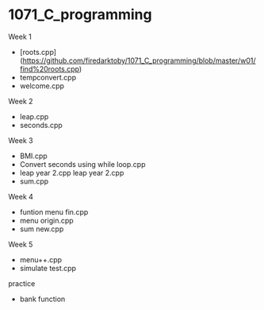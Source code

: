 # 1071_C_programming

Week 1
* [roots.cpp]	(https://github.com/firedarktoby/1071_C_programming/blob/master/w01/find%20roots.cpp)
* tempconvert.cpp	
* welcome.cpp


Week 2
* leap.cpp
* seconds.cpp


Week 3
* BMI.cpp
* Convert seconds using while loop.cpp	
* leap year 2.cpp	leap year 2.cpp
* sum.cpp


Week 4
* funtion menu fin.cpp
* menu origin.cpp
* sum new.cpp


Week 5
* menu++.cpp
* simulate test.cpp

practice
* bank function
